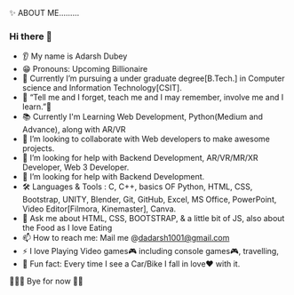 ✨ ABOUT ME.........

###  Hi there 👋
* 👂 My name is Adarsh Dubey
* 😁 Pronouns: Upcoming Billionaire
* 🔭 Currently I’m pursuing a under graduate degree[B.Tech.] in Computer science and Information Technology[CSIT].
* 🌱 “Tell me and I forget, teach me and I may remember, involve me and I learn.”👀
* 📚 Currently I'm Learning Web Development, Python(Medium and Advance), along with AR/VR
* 🎯 I’m looking to collaborate with Web developers to make awesome projects.
* 🤝 I’m looking for help with Backend Development, AR/VR/MR/XR Developer, Web 3 Developer.
* 🤔 I’m looking for help with Backend Development.
* 🛠️ Languages & Tools : C, C++, basics OF Python, HTML, CSS, Bootstrap, UNITY, Blender, Git, GitHub, Excel, MS Office, PowerPoint, Video Editor[Filmora, Kinemaster],                           Canva.
* 💬 Ask me about HTML, CSS, BOOTSTRAP, & a little bit of JS,
      also about the Food as I love Eating 
* 📫 How to reach me: Mail me @dadarsh1001@gmail.com
* ⚡ I love Playing Video games🎮 including console games🎮, travelling,
* 🎲 Fun fact: Every time I see a Car/Bike I fall in love❤️ with it.
 
👋👋👋 Bye for now 🏃💨 
